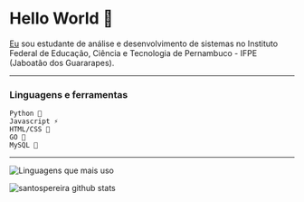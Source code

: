 # Hello World 👋

[Eu](https://www.linkedin.com/in/pedro-henrique-dos-santos-pereira-245b12174) sou estudante de análise e desenvolvimento de sistemas no Instituto Federal de Educação, Ciência e Tecnologia de Pernambuco - IFPE (Jaboatão dos Guararapes).

---
### Linguagens e ferramentas
  ~~~
  Python 🐍
  Javascript ⚡
  HTML/CSS 🎨
  GO 🚀
  MySQL 🐬
  ~~~
---


![Linguagens que mais uso](https://github-readme-stats.vercel.app/api/top-langs/?username=santospereira&layout=compact&custom_title=Linguagens%20Que%20Mais%20Uso&bg_color=)

![santospereira github stats](https://github-readme-stats.vercel.app/api?username=santospereira&&show_icons=true&title_color=000&icon_color=2ab02f&text_color=545754&bg_color=fffff)
